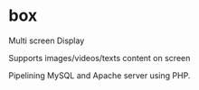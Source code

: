 # box


Multi screen Display

Supports images/videos/texts content on screen

Pipelining MySQL and Apache server using PHP.
